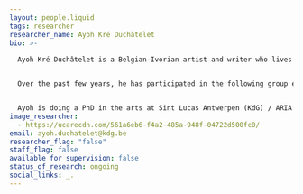 ```yaml
---
layout: people.liquid
tags: researcher
researcher_name: Ayoh Kré Duchâtelet
bio: >-
  
  Ayoh Kré Duchâtelet is a Belgian-Ivorian artist and writer who lives and works in Brussels. He conducts documentary research on colonial and contemporary situations. His research gives form to heterogeneous fictional assemblages that combine text, image, video and sound. He is nourished by a variety of questions concerning the relationship between affect, image and imperialism, and the construction and circulation of imaginaries in the context of what V.Y. Mudimbe has called "The Invention of Africa" and Joseph Tonda has called "Afrodystopia".


  Over the past few years, he has participated in the following group exhibitions: The Busan Biennale 2024, Seeing in the Dark (Busan), Branching Streams. Sketches of Kinship at Théodore Monod Museum (Dakar) in 2024, Style Congo. Heritage & Heresy at Civa (Brussels) in 2023,... ; His texts have been published by La Criée centre d’art contemporain (Rennes), Civa (Brussels), Ròt-Bò-Krik (La Grotte aux poissons aveugles to be published in october 2025). 


  Ayoh is doing a PhD in the arts at Sint Lucas Antwerpen (KdG) / ARIA (University of Antwerp), entitled *Hearing room: Ghosts of the African Democratic Assembly.*
image_researcher:
  - https://ucarecdn.com/561a6eb6-f4a2-485a-948f-04722d500fc0/
email: ayoh.duchatelet@kdg.be
researcher_flag: "false"
staff_flag: false
available_for_supervision: false
status_of_research: ongoing
social_links: _.
---
```

